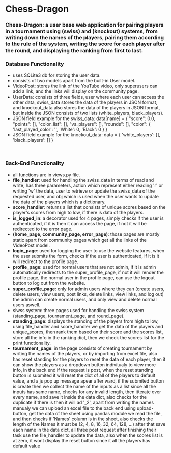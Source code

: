 # Chess-Dragon

### **Chess-Dragon**: a user base web application for pairing players in a tournament using (swiss) and (knockout) systems, from writing down the names of the players, pairing them according to the rule of the system, writing the score for each player after the round, and displaying the ranking from first to last.

### Database Functionality
* uses SQLite3 db for storing the user data.
* consists of two models apart from the built-in User model.
* VideoPost: stores the link of the YouTube video, only superusers can add a link, and the links will display on the community page.
* UserData: consists of three fields, user where each user can access the other data, swiss_data stores the data of the players in JSON format, and knockout_data also stores the data of the players in JSON format, but inside the JSON consists of two lists (white_players, black_players).
* JSON field example for the swiss_data:
data[name] = {
    "score": 0.0,
    "points": [],
    "color_list": [],
    "vs_players": [],
    "rounds": [],
    "color": {
        'last_played_color': '',
        'White': 0,
        'Black': 0
    }
} 
* JSON field example for the knockout_data: 
data = {
    'white_players': [],
    'black_players': []
}

<br>

### Back-End Functionality
* all functions are in views.py file.
* **file_handler**: used for handling the swiss_data in terms of read and write, has three parameters, action which represent either reading 'r' or writing 'w' the data, user to retrieve or update the swiss_data of the requested user, and obj which is used when the user wants to update the data of the players which is a dictionary. 
* **score_handler**: returns a list that consists of unique scores based on the player's scores from high to low, if there is data of the players.
* **is_logged_in**: a decorator used for 4 pages, simply checks if the user is authenticated, if it is then it can access the page, if not it will be redirected to the error page.
* **(home_page, community_page, error_page)**: those pages are mostly static apart from community pages which get all the links of the VideoPost model.
* **login_page**: used for logging the user to use the website features, when the user submits the form, checks if the user is authenticated, if it is it will redirect to the profile page. 
* **profile_page**: used for normal users that are not admin, if it is admin automatically redirects to the super_profile_page, if not it will render the profile page, the normal user in the profile page, can use the logout button to log out from the website.
* **super_profile_page**: only for admin users where they can (create users, delete users, view users, post links, delete links, view links, and log out) the admin can create normal users, and only view and delete normal users aswell.
* siwss system: three pages used for handling the swiss system (standing_page, tournament_page, and round_page).
* **standing_page**: displays the standing of the players from high to low, using file_handler and score_handler we get the data of the players and unique_scores, then rank them based on their score and the scores list, store all the info in the ranking dict, then we check the scores list for the print functionality.
* **tournament_page**: in the page consists of creating tournament by writing the names of the players, or by importing from excel file, also has reset standing for the players to reset the data of each player, then it can show the players as a dropdown button indivitualy to view more info, in the back end if the request is post, when the reset standing button is submited it will reset the dict of all of the players to default value, and a js pop up message apear after ward, if the submited button is create then we collect the name of the inputs as a list since all the inputs has same name, checks for any invalid length, then itterate over every name, and save it inside the data dict, also checks for the duplicate if there is then it will ad '_2', apart from writing the names manualy we can upload an excel file to the back end using upload-button, get the data of the sheet using pandas module we read the file, and then checks if 'Names' column is in the sheet, also checks the length of the Names it must be (2, 4, 8, 16, 32, 64, 128, ...) after that save each name in the data dict, all three post request after finishing their task use the file_handler to update the data, also when the scores list is at zero, it wont display the reset button since it all the players has default value

